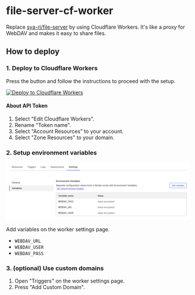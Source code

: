 # file-server-cf-worker

Replace [sya-ri/file-server](https://github.com/sya-ri/file-server) by using Cloudflare Workers.
It's like a proxy for WebDAV and makes it easy to share files.

## How to deploy

### 1. Deploy to Cloudflare Workers

Press the button and follow the instructions to proceed with the setup.

[![Deploy to Cloudflare Workers](https://deploy.workers.cloudflare.com/button)](https://deploy.workers.cloudflare.com/?url=https://github.com/sya-ri/file-server-cf-worker)

#### About API Token

1. Select "Edit Cloudflare Workers".
2. Rename "Token name".
3. Select "Account Resources" to your account.
4. Select "Zone Resources" to your domain.

### 2. Setup environment variables

![Environment variables](images/environment-variables.png)

Add variables on the worker settings page.

- `WEBDAV_URL`
- `WEBDAV_USER`
- `WEBDAV_PASS`

### 3. (optional) Use custom domains

1. Open "Triggers" on the worker settings page.
2. Press "Add Custom Domain".
